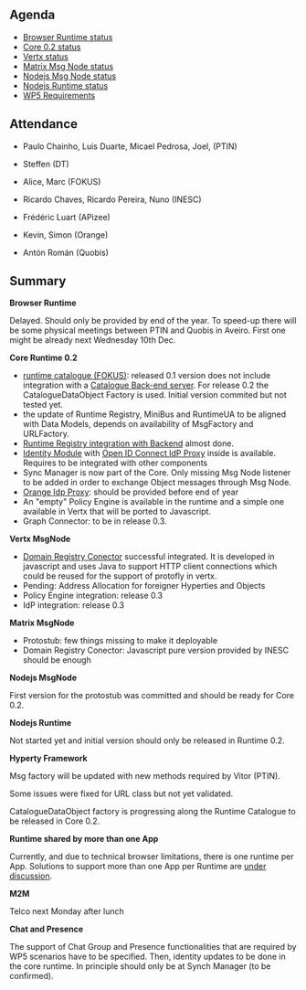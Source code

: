 Agenda
------

-	[Browser Runtime status](https://github.com/reTHINK-project/dev-runtime-browser/issues)
-	[Core 0.2 status](https://github.com/reTHINK-project/dev-runtime-core/milestones/Core%200.2)
-	[Vertx status](https://github.com/reTHINK-project/dev-msg-node-vertx/issues)
-	[Matrix Msg Node status](https://github.com/reTHINK-project/dev-msg-node-matrix)
-	[Nodejs Msg Node status](https://github.com/reTHINK-project/dev-msg-node-nodejs/issues)
-	[Nodejs Runtime status](https://github.com/reTHINK-project/dev-runtime-nodejs)
-	[WP5 Requirements](https://github.com/reTHINK-project/scenario-service-implementation/issues/4)

Attendance
----------

-	Paulo Chainho, Luis Duarte, Micael Pedrosa, Joel, (PTIN)
-	Steffen (DT)
-	Alice, Marc (FOKUS)
-	Ricardo Chaves, Ricardo Pereira, Nuno (INESC)
-	Frédéric Luart (APizee)

-	Kevin, Simon (Orange)

-	Antón Román (Quobis)

Summary
-------

**Browser Runtime**

Delayed. Should only be provided by end of the year. To speed-up there will be some physical meetings between PTIN and Quobis in Aveiro. First one might be already next Wednesday 10th Dec.

**Core Runtime 0.2**

-	[runtime catalogue (FOKUS)](https://github.com/reTHINK-project/dev-runtime-core/issues/3): released 0.1 version does not include integration with a [Catalogue Back-end server](https://github.com/reTHINK-project/dev-catalogue). For release 0.2 the CatalogueDataObject Factory is used. Initial version commited but not tested yet.
-	the update of Runtime Registry, MiniBus and RuntimeUA to be aligned with Data Models, depends on availability of MsgFactory and URLFactory.
-	[Runtime Registry integration with Backend](https://github.com/reTHINK-project/dev-runtime-core/issues/25) almost done.
-	[Identity Module](https://github.com/reTHINK-project/dev-runtime-core/issues/26) with [Open ID Connect IdP Proxy](https://github.com/reTHINK-project/dev-runtime-core/issues/28) inside is available. Requires to be integrated with other components
-	Sync Manager is now part of the Core. Only missing Msg Node listener to be added in order to exchange Object messages through Msg Node.
-	[Orange Idp Proxy](https://github.com/reTHINK-project/dev-runtime-core/issues/27): should be provided before end of year
-	An "empty" Policy Engine is available in the runtime and a simple one available in Vertx that will be ported to Javascript.
-	Graph Connector: to be in release 0.3.

**Vertx MsgNode**

-	[Domain Registry Conector](https://github.com/reTHINK-project/dev-msg-node-vertx/issues/2) successful integrated. It is developed in javascript and uses Java to support HTTP client connections which could be reused for the support of protofly in vertx.
-	Pending: Address Allocation for foreigner Hyperties and Objects
-	Policy Engine integration: release 0.3
-	IdP integration: release 0.3

**Matrix MsgNode**

-	Protostub: few things missing to make it deployable
-	Domain Registry Conector: Javascript pure version provided by INESC should be enough

**Nodejs MsgNode**

First version for the protostub was committed and should be ready for Core 0.2.

**Nodejs Runtime**

Not started yet and initial version should only be released in Runtime 0.2.

**Hyperty Framework**

Msg factory will be updated with new methods required by Vitor (PTIN).

Some issues were fixed for URL class but not yet validated.

CatalogueDataObject factory is progressing along the Runtime Catalogue to be released in Core 0.2.

**Runtime shared by more than one App**

Currently, and due to technical browser limitations, there is one runtime per App. Solutions to support more than one App per Runtime are [under discussion](https://github.com/reTHINK-project/core-framework/issues/137).

**M2M**

Telco next Monday after lunch

**Chat and Presence**

The support of Chat Group and Presence functionalities that are required by WP5 scenarios have to be specified. Then, identity updates to be done in the core runtime. In principle should only be at Synch Manager (to be confirmed).
